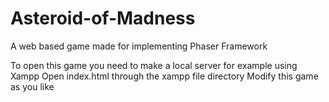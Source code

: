 # Asteroid-of-Madness
A web based game made for implementing Phaser Framework

To open this game you need to make a local server for example using Xampp
Open index.html through the xampp file directory
Modify this game as you like
